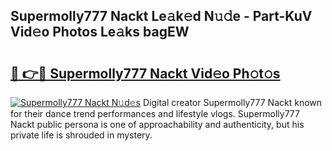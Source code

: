 ## Supermolly777 Nackt Le𝚊k𝚎d N𝚞𝚍e - Part-KuV Vid𝚎o Photos Le𝚊ks bagEW

# <h2><a href="http://fbaaye3.evod.top/?m=Supermolly777+Nackt">🔗 👉🔴 Supermolly777 Nackt Vid𝚎o Ph𝚘t𝚘s</a></h2>

[![Supermolly777 Nackt N𝚞d𝚎s](https://i.imgur.com/8V9OHl7.gif)](http://fbaaye3.evod.top/?m=Supermolly777+Nackt)
Digital creator Supermolly777 Nackt known for their dance trend performances and lifestyle vlogs. Supermolly777 Nackt public persona is one of approachability and authenticity, but his private life is shrouded in mystery. 
